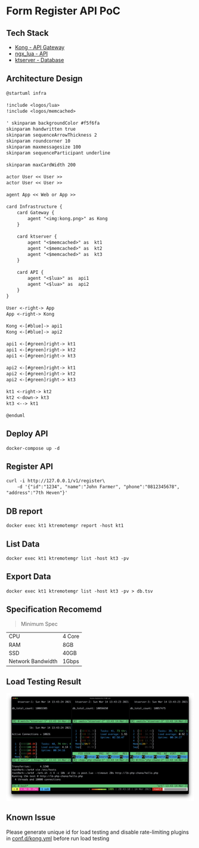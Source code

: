 # Form Register API PoC


## Tech Stack

- [Kong - API Gateway](https://github.com/kong/kong)
- [ngx_lua - API](https://github.com/openresty/lua-nginx-module)
- [ktserver - Database](https://dbmx.net/kyototycoon/command.html#ktserver)

## Architecture Design

```plantuml
@startuml infra

!include <logos/lua>
!include <logos/memcached>

' skinparam backgroundColor #f5f6fa
skinparam handwritten true
skinparam sequenceArrowThickness 2
skinparam roundcorner 10
skinparam maxmessagesize 100
skinparam sequenceParticipant underline

skinparam maxCardWidth 200

actor User << User >>
actor User << User >>

agent App << Web or App >>

card Infrastructure {
    card Gateway {
        agent "<img:kong.png>" as Kong
    }

    card ktserver {
        agent "<$memcached>" as  kt1
        agent "<$memcached>" as  kt2
        agent "<$memcached>" as  kt3
    }

    card API {
        agent "<$lua>" as  api1
        agent "<$lua>" as  api2
    }
}

User <-right-> App
App <-right-> Kong

Kong <-[#blue]-> api1
Kong <-[#blue]-> api2

api1 <-[#green]right-> kt1
api1 <-[#green]right-> kt2
api1 <-[#green]right-> kt3

api2 <-[#green]right-> kt1
api2 <-[#green]right-> kt2
api2 <-[#green]right-> kt3

kt1 <-right-> kt2
kt2 <-down-> kt3
kt3 <--> kt1

@enduml
```

## Deploy API

```
docker-compose up -d
```

## Register API

```
curl -i http://127.0.0.1/v1/register\
    -d '{"id":"1234", "name":"John Farmer", "phone":"0812345678", "address":"7th Heven"}'
```


## DB report

```
docker exec kt1 ktremotemgr report -host kt1
```

## List Data

```
docker exec kt1 ktremotemgr list -host kt3 -pv
```

## Export Data

```
docker exec kt1 ktremotemgr list -host kt3 -pv > db.tsv
```

## Specification Recomemd

> Minimum Spec

|   |   |
|----|----|
| CPU | 4 Core |
| RAM | 8GB |
| SSD | 40GB |
| Network Bandwidth | 1Gbps |

## Load Testing Result

![wrk -t 4 -c 10k -d 15m](./wrk.png)


## Known Issue

Please generate unique id for load testing and disable rate-limiting plugins in [conf.d/kong.yml](conf.d/kong.yml) before run load testing
